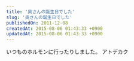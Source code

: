 ```yaml
---
title: '奥さんの誕生日でした'
slug: '奥さんの誕生日でした'
publishedOn: 2011-12-08
createdAt: 2015-08-06 01:43:33 +0900
updatedAt: 2015-08-06 01:43:33 +0900
---
```

いつものホルモンに行ったりしました。
アトデカク
